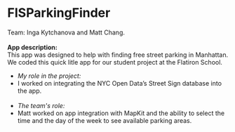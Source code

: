 # FISParkingFinder
<p>Team: Inga Kytchanova and Matt Chang.
<br><br>
<b>App description:</b><br>
This app was designed to help with finding free street parking in Manhattan. We coded this quick litle app for our student project at the Flatiron School.</p>

<ul>
<li><i>My role in the project:</i></li>
<li>I worked on integrating the NYC Open Data’s Street Sign database into the app.</li>
<br>
<li><i>The team's role:</i></li>
<li>Matt worked on app integration with MapKit and the ability to select the time and the day of the week to see available parking areas.</li>
<br>
